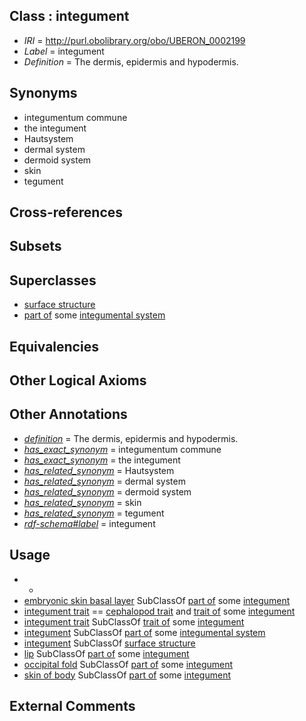 
## Class : integument

 * *IRI* = http://purl.obolibrary.org/obo/UBERON_0002199
 * *Label* = integument
 * *Definition* = The dermis, epidermis and hypodermis.

## Synonyms

 * integumentum commune
 * the integument
 * Hautsystem
 * dermal system
 * dermoid system
 * skin
 * tegument

## Cross-references


## Subsets


## Superclasses

 * [surface structure](../../UBERON/02/UBERON_0003102.md)
 * [part of](../../BFO/50/BFO_0000050.md) some [integumental system](../../UBERON/16/UBERON_0002416.md)

## Equivalencies


## Other Logical Axioms


## Other Annotations

 * *[definition](../../IAO/15/IAO_0000115.md)* = The dermis, epidermis and hypodermis.
 * *[has_exact_synonym](../../ym/oboInOwl#hasExactSynonym.md)* = integumentum commune
 * *[has_exact_synonym](../../ym/oboInOwl#hasExactSynonym.md)* = the integument
 * *[has_related_synonym](../../ym/oboInOwl#hasRelatedSynonym.md)* = Hautsystem
 * *[has_related_synonym](../../ym/oboInOwl#hasRelatedSynonym.md)* = dermal system
 * *[has_related_synonym](../../ym/oboInOwl#hasRelatedSynonym.md)* = dermoid system
 * *[has_related_synonym](../../ym/oboInOwl#hasRelatedSynonym.md)* = skin
 * *[has_related_synonym](../../ym/oboInOwl#hasRelatedSynonym.md)* = tegument
 * *[rdf-schema#label](../../el/rdf-schema#label.md)* = integument

## Usage

 * -
 * [embryonic skin basal layer](../../UBERON/72/UBERON_0011272.md) SubClassOf [part of](../../BFO/50/BFO_0000050.md) some [integument](../../UBERON/99/UBERON_0002199.md)
 * [integument trait](../../CEPH/62/CEPH_0001062.md) == [cephalopod trait](../../CEPH/00/CEPH_0000300.md) and [trait of](../../ceph#trait/of/ceph#trait_of.md) some [integument](../../UBERON/99/UBERON_0002199.md)
 * [integument trait](../../CEPH/62/CEPH_0001062.md) SubClassOf [trait of](../../ceph#trait/of/ceph#trait_of.md) some [integument](../../UBERON/99/UBERON_0002199.md)
 * [integument](../../UBERON/99/UBERON_0002199.md) SubClassOf [part of](../../BFO/50/BFO_0000050.md) some [integumental system](../../UBERON/16/UBERON_0002416.md)
 * [integument](../../UBERON/99/UBERON_0002199.md) SubClassOf [surface structure](../../UBERON/02/UBERON_0003102.md)
 * [lip](../../CEPH/54/CEPH_0000154.md) SubClassOf [part of](../../BFO/50/BFO_0000050.md) some [integument](../../UBERON/99/UBERON_0002199.md)
 * [occipital fold](../../CEPH/82/CEPH_0000182.md) SubClassOf [part of](../../BFO/50/BFO_0000050.md) some [integument](../../UBERON/99/UBERON_0002199.md)
 * [skin of body](../../UBERON/97/UBERON_0002097.md) SubClassOf [part of](../../BFO/50/BFO_0000050.md) some [integument](../../UBERON/99/UBERON_0002199.md)

## External Comments

